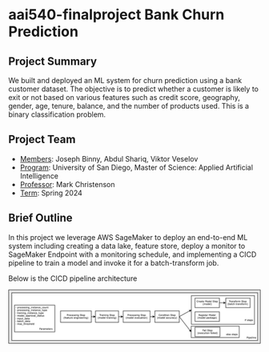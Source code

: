 # aai540-finalproject Bank Churn Prediction

## Project Summary

We built and deployed an ML system for churn prediction using a bank customer dataset. The objective is to predict whether a customer is likely to exit or not based on various features such as credit score, geography, gender, age, tenure, balance, and the number of products used. This is a binary classification problem.

## Project Team
- <ins>Members</ins>: Joseph Binny, Abdul Shariq, Viktor Veselov
- <ins>Program</ins>: University of San Diego, Master of Science: Applied Artificial Intelligence
- <ins>Professor</ins>: Mark Christenson
- <ins>Term</ins>: Spring 2024

## Brief Outline
In this project we leverage AWS SageMaker to deploy an end-to-end ML system including creating a data lake, feature store, deploy a monitor to SageMaker Endpoint with a monitoring schedule, and implementing a CICD pipeline to train a model and invoke it for a batch-transform job.

Below is the CICD pipeline architecture  

<img src="./pictures/pipeline-design.png" />
